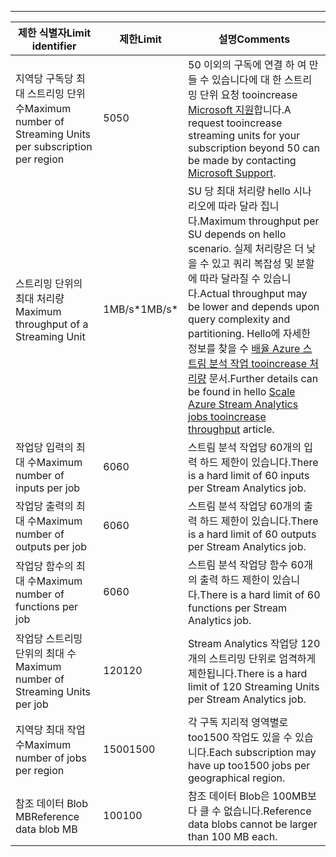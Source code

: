 ---
| <span data-ttu-id="bd092-101">제한 식별자</span><span class="sxs-lookup"><span data-stu-id="bd092-101">Limit identifier</span></span> | <span data-ttu-id="bd092-102">제한</span><span class="sxs-lookup"><span data-stu-id="bd092-102">Limit</span></span> | <span data-ttu-id="bd092-103">설명</span><span class="sxs-lookup"><span data-stu-id="bd092-103">Comments</span></span> |
| --- | --- | --- |
| <span data-ttu-id="bd092-104">지역당 구독당 최대 스트리밍 단위 수</span><span class="sxs-lookup"><span data-stu-id="bd092-104">Maximum number of Streaming Units per subscription per region</span></span> |<span data-ttu-id="bd092-105">50</span><span class="sxs-lookup"><span data-stu-id="bd092-105">50</span></span> |<span data-ttu-id="bd092-106">50 이외의 구독에 연결 하 여 만들 수 있습니다에 대 한 스트리밍 단위 요청 tooincrease [Microsoft 지원](https://support.microsoft.com/en-us)합니다.</span><span class="sxs-lookup"><span data-stu-id="bd092-106">A request tooincrease streaming units for your subscription beyond 50 can be made by contacting [Microsoft Support](https://support.microsoft.com/en-us).</span></span> |
| <span data-ttu-id="bd092-107">스트리밍 단위의 최대 처리량</span><span class="sxs-lookup"><span data-stu-id="bd092-107">Maximum throughput of a Streaming Unit</span></span> |<span data-ttu-id="bd092-108">1MB/s*</span><span class="sxs-lookup"><span data-stu-id="bd092-108">1MB/s*</span></span> |<span data-ttu-id="bd092-109">SU 당 최대 처리량 hello 시나리오에 따라 달라 집니다.</span><span class="sxs-lookup"><span data-stu-id="bd092-109">Maximum throughput per SU depends on hello scenario.</span></span> <span data-ttu-id="bd092-110">실제 처리량은 더 낮을 수 있고 쿼리 복잡성 및 분할에 따라 달라질 수 있습니다.</span><span class="sxs-lookup"><span data-stu-id="bd092-110">Actual throughput may be lower and depends upon query complexity and partitioning.</span></span> <span data-ttu-id="bd092-111">Hello에 자세한 정보를 찾을 수 [배율 Azure 스트림 분석 작업 tooincrease 처리량](../articles/stream-analytics/stream-analytics-scale-jobs.md) 문서.</span><span class="sxs-lookup"><span data-stu-id="bd092-111">Further details can be found in hello [Scale Azure Stream Analytics jobs tooincrease throughput](../articles/stream-analytics/stream-analytics-scale-jobs.md) article.</span></span> |
| <span data-ttu-id="bd092-112">작업당 입력의 최대 수</span><span class="sxs-lookup"><span data-stu-id="bd092-112">Maximum number of inputs per job</span></span> |<span data-ttu-id="bd092-113">60</span><span class="sxs-lookup"><span data-stu-id="bd092-113">60</span></span> |<span data-ttu-id="bd092-114">스트림 분석 작업당 60개의 입력 하드 제한이 있습니다.</span><span class="sxs-lookup"><span data-stu-id="bd092-114">There is a hard limit of 60 inputs per Stream Analytics job.</span></span> |
| <span data-ttu-id="bd092-115">작업당 출력의 최대 수</span><span class="sxs-lookup"><span data-stu-id="bd092-115">Maximum number of outputs per job</span></span> |<span data-ttu-id="bd092-116">60</span><span class="sxs-lookup"><span data-stu-id="bd092-116">60</span></span> |<span data-ttu-id="bd092-117">스트림 분석 작업당 60개의 출력 하드 제한이 있습니다.</span><span class="sxs-lookup"><span data-stu-id="bd092-117">There is a hard limit of 60 outputs per Stream Analytics job.</span></span> |
| <span data-ttu-id="bd092-118">작업당 함수의 최대 수</span><span class="sxs-lookup"><span data-stu-id="bd092-118">Maximum number of functions per job</span></span> |<span data-ttu-id="bd092-119">60</span><span class="sxs-lookup"><span data-stu-id="bd092-119">60</span></span> |<span data-ttu-id="bd092-120">스트림 분석 작업당 함수 60개의 출력 하드 제한이 있습니다.</span><span class="sxs-lookup"><span data-stu-id="bd092-120">There is a hard limit of 60 functions per Stream Analytics job.</span></span> |
| <span data-ttu-id="bd092-121">작업당 스트리밍 단위의 최대 수</span><span class="sxs-lookup"><span data-stu-id="bd092-121">Maximum number of Streaming Units per job</span></span> |<span data-ttu-id="bd092-122">120</span><span class="sxs-lookup"><span data-stu-id="bd092-122">120</span></span> |<span data-ttu-id="bd092-123">Stream Analytics 작업당 120개의 스트리밍 단위로 엄격하게 제한됩니다.</span><span class="sxs-lookup"><span data-stu-id="bd092-123">There is a hard limit of 120 Streaming Units per Stream Analytics job.</span></span> |
| <span data-ttu-id="bd092-124">지역당 최대 작업 수</span><span class="sxs-lookup"><span data-stu-id="bd092-124">Maximum number of jobs per region</span></span> |<span data-ttu-id="bd092-125">1500</span><span class="sxs-lookup"><span data-stu-id="bd092-125">1500</span></span> |<span data-ttu-id="bd092-126">각 구독 지리적 영역별로 too1500 작업도 있을 수 있습니다.</span><span class="sxs-lookup"><span data-stu-id="bd092-126">Each subscription may have up too1500 jobs per geographical region.</span></span> |
| <span data-ttu-id="bd092-127">참조 데이터 Blob MB</span><span class="sxs-lookup"><span data-stu-id="bd092-127">Reference data blob MB</span></span> | <span data-ttu-id="bd092-128">100</span><span class="sxs-lookup"><span data-stu-id="bd092-128">100</span></span> | <span data-ttu-id="bd092-129">참조 데이터 Blob은 100MB보다 클 수 없습니다.</span><span class="sxs-lookup"><span data-stu-id="bd092-129">Reference data blobs cannot be larger than 100 MB each.</span></span> |

